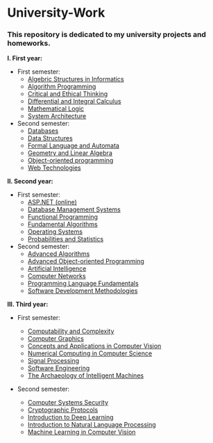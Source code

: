 # University-Work

### This repository is dedicated to my university projects and homeworks.

**I. First year:**

- First semester:
  - [Algebric Structures in Informatics](https://github.com/skpha13/Univeristy-Work/tree/main/First%20Year/First%20Semester/Algebric%20Structures%20in%20Computer%20Science)
  - [Algorithm Programming](https://github.com/skpha13/Univeristy-Work/tree/main/First%20Year/First%20Semester/Algoritm%20Programming)
  - [Critical and Ethical Thinking](https://github.com/skpha13/Univeristy-Work/tree/main/First%20Year/First%20Semester/Critical%20and%20Ethical%20Thinking)
  - [Differential and Integral Calculus](https://github.com/skpha13/Univeristy-Work/tree/main/First%20Year/First%20Semester/Differential%20and%20Integral%20Calculus)
  - [Mathematical Logic](https://github.com/skpha13/Univeristy-Work/tree/main/First%20Year/First%20Semester/Mathematical%20Logic)
  - [System Architecture](https://github.com/skpha13/Univeristy-Work/tree/main/First%20Year/First%20Semester/System%20Architecture)
- Second semester:
  - [Databases](https://github.com/skpha13/University-Work/tree/main/First%20Year/Second%20Semester/Databases)
  - [Data Structures](https://github.com/skpha13/University-Work/tree/main/First%20Year/Second%20Semester/Data%20Structures)
  - [Formal Language and Automata](https://github.com/skpha13/University-Work/tree/main/First%20Year/Second%20Semester/Formal%20Language%20and%20Automata)
  - [Geometry and Linear Algebra](https://github.com/skpha13/University-Work/tree/main/First%20Year/Second%20Semester/Geometry%20and%20Linear%20Algebra)
  - [Object-oriented programming](https://github.com/skpha13/University-Work/tree/main/First%20Year/Second%20Semester/Object-oriented%20programming)
  - [Web Technologies](https://github.com/skpha13/University-Work/tree/main/First%20Year/Second%20Semester/Web%20Technologies)

**II. Second year:**

- First semester:
  - [ASP.NET (online)](<https://github.com/skpha13/University-Work/tree/main/Second%20Year/First%20Semester/ASP.NET%20(online)>)
  - [Database Management Systems](https://github.com/skpha13/University-Work/tree/main/Second%20Year/First%20Semester/DBMS)
  - [Functional Programming](https://github.com/skpha13/University-Work/tree/main/Second%20Year/First%20Semester/Functional%20Programming)
  - [Fundamental Algorithms](https://github.com/skpha13/University-Work/tree/main/Second%20Year/First%20Semester/Fundamental%20Algorithms)
  - [Operating Systems](https://github.com/skpha13/University-Work/tree/main/Second%20Year/First%20Semester/Operating%20Systems)
  - [Probabilities and Statistics](https://github.com/skpha13/University-Work/tree/main/Second%20Year/First%20Semester/Probabilities%20and%20Statistics)
- Second semester:
  - [Advanced Algorithms](https://github.com/skpha13/University-Work/tree/main/Second%20Year/Second%20Semester/Advanced%20Algorithms)
  - [Advanced Object-oriented Programming](https://github.com/skpha13/University-Work/tree/main/Second%20Year/Second%20Semester/Advanced%20Object-oriented%20Programming)
  - [Artificial Intelligence](https://github.com/skpha13/University-Work/tree/main/Second%20Year/Second%20Semester/Artificial%20Intelligence)
  - [Computer Networks](https://github.com/skpha13/University-Work/tree/main/Second%20Year/Second%20Semester/Computer%20Networks)
  - [Programming Language Fundamentals](https://github.com/skpha13/University-Work/tree/main/Second%20Year/Second%20Semester/Programming%20Language%20Fundamentals)
  - [Software Development Methodologies](https://github.com/skpha13/University-Work/tree/main/Second%20Year/Second%20Semester/Software%20Development%20Methodologies)

**III. Third year:**

- First semester:
  - [Computability and Complexity](https://github.com/skpha13/University-Work/tree/main/Third%20Year/First%20Semester/Computability%20and%20Complexity)
  - [Computer Graphics](https://github.com/skpha13/University-Work/tree/main/Third%20Year/First%20Semester/Computer%20Graphics)
  - [Concepts and Applications in Computer Vision](https://github.com/skpha13/University-Work/tree/main/Third%20Year/First%20Semester/Concepts%20and%20Applications%20in%20Computer%20Vision)
  - [Numerical Computing in Computer Science](https://github.com/skpha13/University-Work/tree/main/Third%20Year/First%20Semester/Numerical%20Computing%20in%20Computer%20Science)
  - [Signal Processing](https://github.com/skpha13/University-Work/tree/main/Third%20Year/First%20Semester/Signal%20Processing)
  - [Software Engineering](https://github.com/skpha13/University-Work/tree/main/Third%20Year/First%20Semester/Software%20Engineering)
  - [The Archaeology of Intelligent Machines](https://github.com/skpha13/University-Work/tree/main/Third%20Year/First%20Semester/The%20Archaeology%20of%20Intelligent%20Machines)

- Second semester:
  - [Computer Systems Security](https://github.com/skpha13/University-Work/tree/main/Third%20Year/Second%20Semester/Computer%20Systems%20Security)
  - [Cryptographic Protocols](https://github.com/skpha13/University-Work/tree/main/Third%20Year/Second%20Semester/Cryptographic%20Protocols)
  - [Introduction to Deep Learning](https://github.com/skpha13/University-Work/tree/main/Third%20Year/Second%20Semester/Introduction%20to%20Deep%20Learning)
  - [Introduction to Natural Language Processing](https://github.com/skpha13/University-Work/tree/main/Third%20Year/Second%20Semester/Introduction%20to%20Natural%20Language%20Processing#introduction-to-natural-language-processing)
  - [Machine Learning in Computer Vision](https://github.com/skpha13/University-Work/tree/main/Third%20Year/Second%20Semester/Machine%20Learning%20in%20Computer%20Vision)